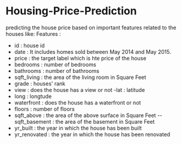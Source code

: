 # Housing-Price-Prediction
predicting the house price based on important features related to the houses like:
Features :
- id : house id 
- date : It includes homes sold between May 2014 and May 2015.
- price : the target label which is hte price of the house
- bedrooms : number of bedrooms
- bathrooms : number of bathrooms
- sqft_living : the area of the living room in Square Feet
- grade : houses' rank
- view : does the house has a view or not 
 -lat : latitude
- long : longtude
- waterfront : does the house has a waterfront or not 
- floors : number of floors
- sqft_above : the area of the above surface in Square Feet
-- sqft_basement : the area of the basement in Square Feet
- yr_built : the year in which the house has been built
- yr_renovated :  the year in which the house has been renovated
